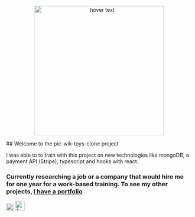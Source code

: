 
<p align="center">
  <img src="https://i.ibb.co/f0Kp7cw/github.png " width="350" title="hover text">
</p>
## Welcome to the pic-wik-toys-clone project

I was able to to train with this project on new technologies like mongoDB, a payment API (Stripe), typescript and hooks with react.

### Currently researching a job or a company that would hire me for one year for a work-based training. To see my other projects, [I have a portfolio][website]



  <p align="left">
    <img alt="React" width="20px" src="https://i.ibb.co/d6kyD08/react.png>
  </p>
                                       
  <p align="left">
    <img alt="Typescript" width="26px" src="https://i.ibb.co/d6kyD08/react.png>
  </p>
                                              <p align="left">
    <img alt="Typescript" width="26px" src="https://i.ibb.co/d6kyD08/react.png>
  </p>


  
  
  [website]: https://armand-meunier.herokuapp.com/
